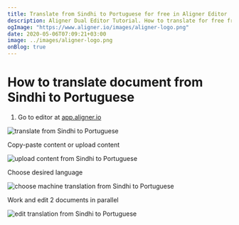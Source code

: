 ```yaml
---
title: Translate from Sindhi to Portuguese for free in Aligner Editor
description: Aligner Dual Editor Tutorial. How to translate for free from Sindhi to Portuguese. Aligner is multilingual document management platform. 
ogImage: "https://www.aligner.io/images/aligner-logo.png"
date: 2020-05-06T07:09:21+03:00
image: ../images/aligner-logo.png
onBlog: true
---
```


# How to translate document from Sindhi to Portuguese

1. Go to editor at [app.aligner.io](https://app.aligner.io "Aligner App web page")

![translate from Sindhi to Portuguese](../aligner-blank-editor.png "translate from Sindhi to Portuguese")

Copy-paste content or upload content

![upload content from Sindhi to Portuguese](../aligner-uploaded-document.png "upload content from Sindhi to Portuguese")

Choose desired language

![choose machine translation from Sindhi to Portuguese](../aligner-language-dropdown.png "choose machine translation from Sindhi to Portuguese")

Work and edit 2 documents in parallel

![edit translation from Sindhi to Portuguese](../aligner-double-sitded-editor.png "edit translation from Sindhi to Portuguese")

